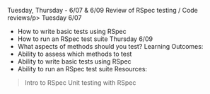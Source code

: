 Tuesday, Thursday - 6/07 & 6/09
Review of RSpec testing / Code reviews/p>
Tuesday 6/07
- How to write basic tests using RSpec
- How to run an RSpec test suite
Thursday 6/09
- What aspects of methods should you test?
Learning Outcomes:
- Ability to assess which methods to test
- Ability to write basic tests using RSpec
- Ability to run an RSpec test suite
Resources:
> Intro to RSpec
> Unit testing with RSpec
